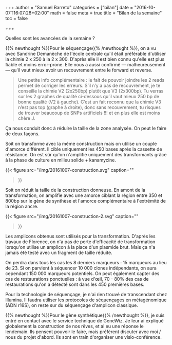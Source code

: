 +++
author = "Samuel Barreto"
categories = ["bilan"]
date = "2016-10-07T16:07:28+02:00"
math = false
meta = true
title = "Bilan de la semaine"
toc = false

+++

Quelles sont les avancées de la semaine ?

<!--more-->

{{% newthought %}}Pour le séquençage{{% /newthought %}}, on a vu avec Sandrine Demanèche de l'école centrale qu'il était préférable d'utiliser la chimie 2 x 250 à la 2 x 300. D'après elle il est bien connu qu'elle est plus fiable et moins error-prone. Elle nous a aussi confirmé — malheureusement — qu'il vaut mieux avoir un recouvrement entre le forward et reverse.

> Une petite info complémentaire : le fait de pouvoir joindre les 2 reads permet de corriger les erreurs. S’il n’y a pas de recouvrement, je te conseille la chimie V2 (2x250bp) plutôt que V3 (2x300bp). Tu verras sur les 2 graphes de qualité ci-dessous qu’il vaut mieux 250 bp de bonne qualité (V2 à gauche). C’est un fait reconnu que la chimie V3 n’est pas top (graphe à droite), donc sans recouvrement, tu risques de trouver beaucoup de SNPs artificiels !!! et en plus elle est moins chère J.

Ça nous conduit donc à réduire la taille de la zone analysée. On peut le faire de deux façons.

Soit on transforme avec la même construction mais on utilise un couple d'amorce différent. Il cible uniquement les 450 bases après la cassette de résistance. On est sûr qu'on n'amplifie uniquement des transformants grâce à la phase de culture en milieu solide + kanamycine.

{{< figure
src="/img/20161007-construction.svg"
caption=""
>}}

Soit on réduit la taille de la construction donneuse. En amont de la transformation, on amplifie avec une amorce ciblant la région entre 350 et 800bp sur le gène de synthèse et l'amorce complémentaire à l'extrémité de la région ancre.

{{< figure
src="/img/20161007-construction-2.svg"
caption=""
>}}

Les amplicons obtenus sont utilisés pour la transformation. D'après les travaux de Florence, on n'a pas de perte d'efficacité de transformation lorsqu'on utilise un amplicon à la place d'un plasmide brut. Mais ça n'a jamais été testé avec un fragment de taille réduite.

On perdra dans tous les cas les 8 derniers marqueurs : 15 marqueurs au lieu de 23. Si on parvient à séquencer 10 000 clones indépendants, on aura cependant 150 000 marqueurs potentiels. On peut également capter des cas de restaurations ponctuelles : à vue d'œil, 70 - 80% des cas de restaurations qu'on a détecté sont dans les 450 premières bases.

Pour la technologie de séquençage, je n'ai rien trouvé de transcendant chez Illumina. Il faudra utiliser les protocoles de séquençages en métagénomique (ADN r16S), on reste sur du séquençage d'amplicon classique.

{{% newthought %}}Pour le gène synthétique{{% /newthought %}}, je suis entré en contact avec le service technique de GeneWiz. Je leur ai expliqué globalement la construction de nos rêves, et ai eu une réponse le lendemain. Ils pensent pouvoir le faire, mais préfèrent discuter avec moi / nous du projet d'abord. Ils sont en train d'organiser une visio-conférence.
